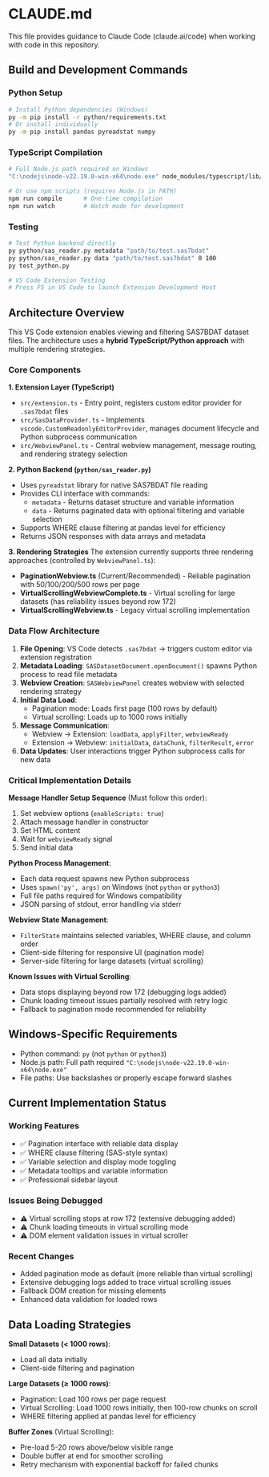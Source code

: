# CLAUDE.md

This file provides guidance to Claude Code (claude.ai/code) when working with code in this repository.

## Build and Development Commands

### Python Setup
```bash
# Install Python dependencies (Windows)
py -m pip install -r python/requirements.txt
# Or install individually
py -m pip install pandas pyreadstat numpy
```

### TypeScript Compilation
```bash
# Full Node.js path required on Windows
"C:\nodejs\node-v22.19.0-win-x64\node.exe" node_modules/typescript/lib/tsc.js -p .

# Or use npm scripts (requires Node.js in PATH)
npm run compile      # One-time compilation
npm run watch        # Watch mode for development
```

### Testing
```bash
# Test Python backend directly
py python/sas_reader.py metadata "path/to/test.sas7bdat"
py python/sas_reader.py data "path/to/test.sas7bdat" 0 100
py test_python.py

# VS Code Extension Testing
# Press F5 in VS Code to launch Extension Development Host
```

## Architecture Overview

This VS Code extension enables viewing and filtering SAS7BDAT dataset files. The architecture uses a **hybrid TypeScript/Python approach** with multiple rendering strategies.

### Core Components

**1. Extension Layer (TypeScript)**
- `src/extension.ts` - Entry point, registers custom editor provider for `.sas7bdat` files
- `src/SasDataProvider.ts` - Implements `vscode.CustomReadonlyEditorProvider`, manages document lifecycle and Python subprocess communication
- `src/WebviewPanel.ts` - Central webview management, message routing, and rendering strategy selection

**2. Python Backend (`python/sas_reader.py`)**
- Uses `pyreadstat` library for native SAS7BDAT file reading
- Provides CLI interface with commands:
  - `metadata` - Returns dataset structure and variable information
  - `data` - Returns paginated data with optional filtering and variable selection
- Supports WHERE clause filtering at pandas level for efficiency
- Returns JSON responses with data arrays and metadata

**3. Rendering Strategies**
The extension currently supports three rendering approaches (controlled by `WebviewPanel.ts`):

- **PaginationWebview.ts** (Current/Recommended) - Reliable pagination with 50/100/200/500 rows per page
- **VirtualScrollingWebviewComplete.ts** - Virtual scrolling for large datasets (has reliability issues beyond row 172)
- **VirtualScrollingWebview.ts** - Legacy virtual scrolling implementation

### Data Flow Architecture

1. **File Opening**: VS Code detects `.sas7bdat` → triggers custom editor via extension registration
2. **Metadata Loading**: `SASDatasetDocument.openDocument()` spawns Python process to read file metadata
3. **Webview Creation**: `SASWebviewPanel` creates webview with selected rendering strategy
4. **Initial Data Load**:
   - Pagination mode: Loads first page (100 rows by default)
   - Virtual scrolling: Loads up to 1000 rows initially
5. **Message Communication**:
   - Webview → Extension: `loadData`, `applyFilter`, `webviewReady`
   - Extension → Webview: `initialData`, `dataChunk`, `filterResult`, `error`
6. **Data Updates**: User interactions trigger Python subprocess calls for new data

### Critical Implementation Details

**Message Handler Setup Sequence** (Must follow this order):
1. Set webview options (`enableScripts: true`)
2. Attach message handler in constructor
3. Set HTML content
4. Wait for `webviewReady` signal
5. Send initial data

**Python Process Management**:
- Each data request spawns new Python subprocess
- Uses `spawn('py', args)` on Windows (not `python` or `python3`)
- Full file paths required for Windows compatibility
- JSON parsing of stdout, error handling via stderr

**Webview State Management**:
- `FilterState` maintains selected variables, WHERE clause, and column order
- Client-side filtering for responsive UI (pagination mode)
- Server-side filtering for large datasets (virtual scrolling)

**Known Issues with Virtual Scrolling**:
- Data stops displaying beyond row 172 (debugging logs added)
- Chunk loading timeout issues partially resolved with retry logic
- Fallback to pagination mode recommended for reliability

## Windows-Specific Requirements

- Python command: `py` (not `python` or `python3`)
- Node.js path: Full path required `"C:\nodejs\node-v22.19.0-win-x64\node.exe"`
- File paths: Use backslashes or properly escape forward slashes

## Current Implementation Status

### Working Features
- ✅ Pagination interface with reliable data display
- ✅ WHERE clause filtering (SAS-style syntax)
- ✅ Variable selection and display mode toggling
- ✅ Metadata tooltips and variable information
- ✅ Professional sidebar layout

### Issues Being Debugged
- ⚠️ Virtual scrolling stops at row 172 (extensive debugging added)
- ⚠️ Chunk loading timeouts in virtual scrolling mode
- ⚠️ DOM element validation issues in virtual scroller

### Recent Changes
- Added pagination mode as default (more reliable than virtual scrolling)
- Extensive debugging logs added to trace virtual scrolling issues
- Fallback DOM creation for missing elements
- Enhanced data validation for loaded rows

## Data Loading Strategies

**Small Datasets (< 1000 rows)**:
- Load all data initially
- Client-side filtering and pagination

**Large Datasets (≥ 1000 rows)**:
- Pagination: Load 100 rows per page request
- Virtual Scrolling: Load 1000 rows initially, then 100-row chunks on scroll
- WHERE filtering applied at pandas level for efficiency

**Buffer Zones** (Virtual Scrolling):
- Pre-load 5-20 rows above/below visible range
- Double buffer at end for smoother scrolling
- Retry mechanism with exponential backoff for failed chunks